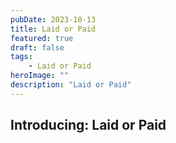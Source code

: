 ```yaml
---
pubDate: 2023-10-13
title: Laid or Paid
featured: true
draft: false
tags:
    - Laid or Paid
heroImage: ""
description: "Laid or Paid"
---
```


## Introducing: Laid or Paid